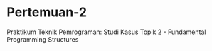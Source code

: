 # Pertemuan-2
Praktikum Teknik Pemrograman: Studi Kasus Topik 2 - Fundamental Programming Structures
